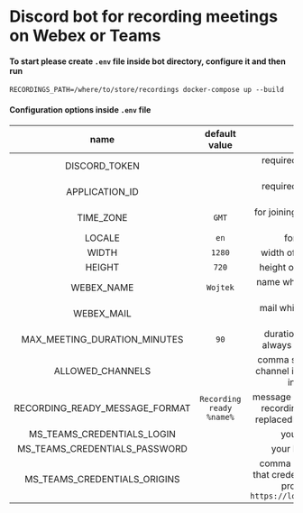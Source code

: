 # Discord bot for recording meetings on Webex or Teams

#### To start please create `.env` file inside bot directory, configure it and then run

```
RECORDINGS_PATH=/where/to/store/recordings docker-compose up --build
```

#### Configuration options inside `.env` file

|              name              |      default value       |                                                         description                                                          |
| :----------------------------: | :----------------------: | :--------------------------------------------------------------------------------------------------------------------------: |
|         DISCORD_TOKEN          |                          |                                            required, used to connect with Discord                                            |
|         APPLICATION_ID         |                          |                                            required, used to connect with Discord                                            |
|           TIME_ZONE            |          `GMT`           |                                            for joining scheduled meetings on time                                            |
|             LOCALE             |           `en`           |                                                     for dates formatting                                                     |
|             WIDTH              |          `1280`          |                                               width of the recording in pixels                                               |
|             HEIGHT             |          `720`           |                                              height of the recording in pixels                                               |
|           WEBEX_NAME           |         `Wojtek`         |                                          name which to type when webex asks for it                                           |
|           WEBEX_MAIL           |                          |                                          mail which to type when webex asks for it                                           |
|  MAX_MEETING_DURATION_MINUTES  |           `90`           |                                duration after a recording will always be stopped, in minutes                                 |
|        ALLOWED_CHANNELS        |                          |                       comma separated list of Discord channel ids which can be used to invoke commands                       |
| RECORDING_READY_MESSAGE_FORMAT | `Recording ready %name%` |             message which gets sent once the recording is ready, `%name%` gets replaced with recording file name             |
|   MS_TEAMS_CREDENTIALS_LOGIN   |                          |                                                     your MS Teams email                                                      |
| MS_TEAMS_CREDENTIALS_PASSWORD  |                          |                                                    your MS Teams password                                                    |
|  MS_TEAMS_CREDENTIALS_ORIGINS  |                          | comma separated list of origins that credentials may be typed into, probably want to add `https://login.microsoftonline.com` |
